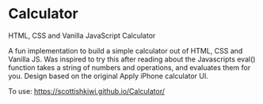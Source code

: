 # Calculator
HTML, CSS and Vanilla JavaScript Calculator 

A fun implementation to build a simple calculator out of HTML, CSS and Vanilla JS. Was inspired to try this after reading about the Javascripts eval() function takes a string of numbers and operations, and evaluates them for you. 
Design based on the original Apply iPhone calculator UI. 

To use: https://scottishkiwi.github.io/Calculator/
